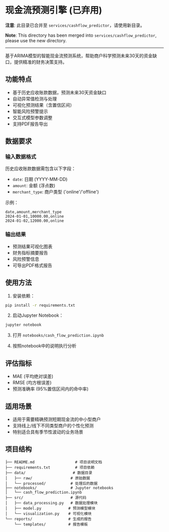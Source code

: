 # 现金流预测引擎 (已弃用)

**注意**: 此目录已合并至 `services/cashflow_predictor`，请使用新目录。

**Note**: This directory has been merged into `services/cashflow_predictor`, please use the new directory.

---

基于ARIMA模型的智能现金流预测系统，帮助商户科学预测未来30天的资金缺口，提供精准的财务决策支持。

## 功能特点

- 基于历史应收账款数据，预测未来30天资金缺口
- 自动异常值检测与处理
- 可视化预测结果（含置信区间）
- 智能风险预警提示
- 交互式模型参数调整
- 支持PDF报告导出

## 数据要求

### 输入数据格式
历史应收账款数据需包含以下字段：
- `date`: 日期 (YYYY-MM-DD)
- `amount`: 金额 (浮点数)
- `merchant_type`: 商户类型 ('online'/'offline')

示例：
```csv
date,amount,merchant_type
2024-01-01,10000.00,online
2024-01-02,12000.00,online
```

### 输出结果
- 预测结果可视化图表
- 财务指标摘要报告
- 风险预警信息
- 可导出PDF格式报告

## 使用方法

1. 安装依赖：
```bash
pip install -r requirements.txt
```

2. 启动Jupyter Notebook：
```bash
jupyter notebook
```

3. 打开 `notebooks/cash_flow_prediction.ipynb`

4. 按照notebook中的说明执行分析

## 评估指标

- MAE (平均绝对误差)
- RMSE (均方根误差)
- 预测准确率 (95%置信区间内的命中率)

## 适用场景

- 适用于需要精确预测短期现金流的中小型商户
- 支持线上/线下不同类型商户的个性化预测
- 特别适合具有季节性波动的业务场景

## 项目结构

```
├── README.md                  # 项目说明文档
├── requirements.txt           # 项目依赖
├── data/                     # 数据目录
│   ├── raw/                 # 原始数据
│   └── processed/           # 处理后的数据
├── notebooks/               # Jupyter notebooks
│   └── cash_flow_prediction.ipynb
├── src/                     # 源代码
│   ├── data_processing.py   # 数据处理模块
│   ├── model.py            # 预测模型模块
│   └── visualization.py    # 可视化模块
└── reports/                # 生成的报告
    └── templates/          # 报告模板
``` 